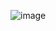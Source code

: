 ![image](https://github.com/Nafisa8/CommunityHub-Website-/assets/136400159/302a90e5-e0bb-4dcf-a976-f51510ba5a20)
